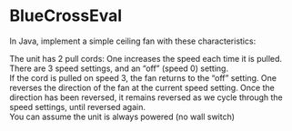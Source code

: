 # BlueCrossEval
In Java,  implement a simple ceiling fan with these characteristics: 

The unit has 2 pull cords:   One increases the speed each time it is pulled.  
There are 3 speed settings, and an “off” (speed 0) setting.   
If the cord is pulled on speed 3, the fan returns to the “off” setting. One reverses the direction of the fan at the current speed setting. 
Once the direction has been reversed, it remains reversed as we cycle through the speed settings, until reversed again.     
You can assume the unit is always powered (no wall switch)
